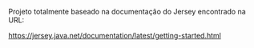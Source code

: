Projeto totalmente baseado na documentação do Jersey encontrado na URL:

https://jersey.java.net/documentation/latest/getting-started.html

